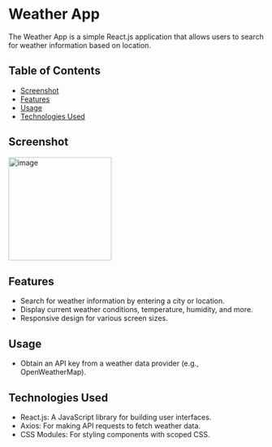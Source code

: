 # Weather App
The Weather App is a simple React.js application that allows users to search for weather information based on location.

## Table of Contents
- [Screenshot](#screenshot)
- [Features](#features)
- [Usage](#usage)
- [Technologies Used](#technologies-used)

## Screenshot
<img width="203" alt="image" src="https://github.com/farizashakir1309/weather-app/assets/69107931/0026655c-b66f-4861-9c8b-9c905f1d33f2">


## Features
- Search for weather information by entering a city or location.
- Display current weather conditions, temperature, humidity, and more.
- Responsive design for various screen sizes.

## Usage
- Obtain an API key from a weather data provider (e.g., OpenWeatherMap).

## Technologies Used
- React.js: A JavaScript library for building user interfaces.
- Axios: For making API requests to fetch weather data.
- CSS Modules: For styling components with scoped CSS.
